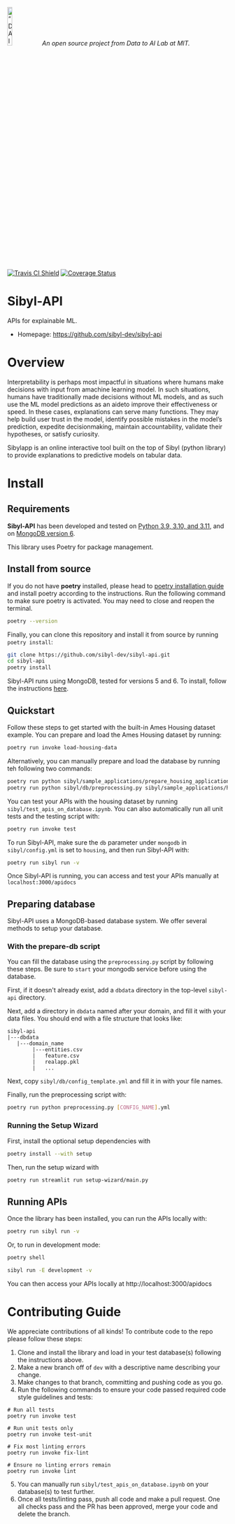 <p align="left">
<img width=15% src="https://dai.lids.mit.edu/wp-content/uploads/2018/06/Logo_DAI_highres.png" alt=“DAI-Lab” />
<i>An open source project from Data to AI Lab at MIT.</i>
</p>

<!-- Uncomment these lines after releasing the package to PyPI for version and downloads badges -->
<!--[![PyPI Shield](https://img.shields.io/pypi/v/sibylapp.svg)](https://pypi.python.org/pypi/sibylapp)-->
<!--[![Downloads](https://pepy.tech/badge/sibylapp)](https://pepy.tech/project/sibylapp)-->

[![Travis CI Shield](https://travis-ci.org/HDI-Project/sibylapp.svg?branch=master)](https://travis-ci.org/HDI-Project/sibylapp)
[![Coverage Status](https://codecov.io/gh/HDI-Project/sibylapp/branch/master/graph/badge.svg)](https://codecov.io/gh/HDI-Project/sibylapp)

# Sibyl-API

APIs for explainable ML.

-   Homepage: https://github.com/sibyl-dev/sibyl-api

# Overview

Interpretability is perhaps most impactful in situations where humans make decisions with input from amachine learning model. In such situations, humans have traditionally made decisions without ML models, and as such use the ML model predictions as an aideto improve their effectiveness or speed.
In these cases, explanations can serve many functions. They may help build user trust in the model, identify possible mistakes in the model’s prediction, expedite decisionmaking, maintain accountability, validate their hypotheses, or satisfy curiosity.

Sibylapp is an online interactive tool built on the top of Sibyl (python library) to provide explanations to predictive models on tabular data.

# Install

## Requirements

**Sibyl-API** has been developed and tested on [Python 3.9, 3.10, and 3.11](https://www.python.org/downloads/), and on [MongoDB version 6](https://www.mongodb.com/try/download/community).

This library uses Poetry for package management.

## Install from source

If you do not have **poetry** installed, please head to [poetry installation guide](https://python-poetry.org/docs/#installation)
and install poetry according to the instructions.
Run the following command to make sure poetry is activated. You may need to close and reopen the terminal.

```bash
poetry --version
```

Finally, you can clone this repository and install it from
source by running `poetry install`:

```bash
git clone https://github.com/sibyl-dev/sibyl-api.git
cd sibyl-api
poetry install
```

Sibyl-API runs using MongoDB, tested for versions 5 and 6. To install, follow the instructions
[here](https://www.mongodb.com/docs/manual/administration/install-community/).

## Quickstart
Follow these steps to get started with the built-in Ames Housing dataset example.
You can prepare and load the Ames Housing dataset by running:
```bash
poetry run invoke load-housing-data
```

Alternatively, you can manually prepare and load the database by running teh following two commands:
```bash
poetry run python sibyl/sample_applications/prepare_housing_application.py   # Prepare model and explainer
poetry run python sibyl/db/preprocessing.py sibyl/sample_applications/housing_config.yml   # Load in database
```

You can test your APIs with the housing dataset by running `sibyl/test_apis_on_database.ipynb`.
You can also automatically run all unit tests and the testing script with:
```bash
poetry run invoke test
```

To run Sibyl-API, make sure the `db` parameter under `mongodb` in `sibyl/config.yml` is set to `housing`, and then run  Sibyl-API with:
```bash
poetry run sibyl run -v
```

Once Sibyl-API is running, you can access and test your APIs manually at `localhost:3000/apidocs`

## Preparing database
Sibyl-API uses a MongoDB-based database system. We offer several methods to setup your database.

### With the prepare-db script
You can fill the database using the `preprocessing.py` script by
following these steps. Be sure to `start` your mongodb service before using the database.

First, if it doesn't already exist, add a `dbdata` directory in the top-level `sibyl-api` directory.

Next, add a directory in `dbdata` named after your domain, and fill it with your data files. You should end with a file
structure that looks like:
```
sibyl-api
|---dbdata
   |---domain_name
        |---entities.csv
        |   feature.csv
        |   realapp.pkl
        |   ...
```

Next, copy `sibyl/db/config_template.yml` and fill it in with your file names.

Finally, run the preprocessing script with:
```bash
poetry run python preprocessing.py [CONFIG_NAME].yml
```

### Running the Setup Wizard
First, install the optional setup dependencies with
```bash
poetry install --with setup
```
Then, run the setup wizard with
```bash
poetry run streamlit run setup-wizard/main.py
```

## Running APIs

Once the library has been installed, you can run the APIs locally with:

```bash
poetry run sibyl run -v
```

Or, to run in development mode:
```bash
poetry shell

sibyl run -E development -v
```

You can then access your APIs locally at http://localhost:3000/apidocs

# Contributing Guide
We appreciate contributions of all kinds! To contribute code to the repo please follow these steps:
1. Clone and install the library and load in your test database(s) following the instructions above.
2. Make a new branch off of `dev` with a descriptive name describing your change.
3. Make changes to that branch, committing and pushing code as you go.
4. Run the following commands to ensure your code passed required code style guidelines and tests:
```
# Run all tests
poetry run invoke test

# Run unit tests only
poetry run invoke test-unit

# Fix most linting errors
poetry run invoke fix-lint

# Ensure no linting errors remain
poetry run invoke lint
```
5. You can manually run `sibyl/test_apis_on_database.ipynb` on your database(s) to test further.
6. Once all tests/linting pass, push all code and make a pull request. One all checks pass and the PR has been approved, merge your code and delete the branch.
